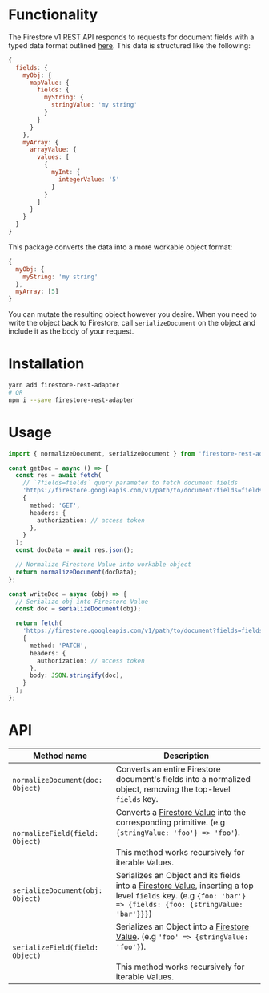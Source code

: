 # Functionality

The Firestore v1 REST API responds to requests for document fields with a typed data format outlined [here](https://cloud.google.com/firestore/docs/reference/rest/v1/Value). This data is structured like the following:

```js
{
  fields: {
    myObj: {
      mapValue: {
        fields: {
          myString: {
            stringValue: 'my string'
          }
        }
      }
    },
    myArray: {
      arrayValue: {
        values: [
          {
            myInt: {
              integerValue: '5'
            }
          }
        ]
      }
    }
  }
}
```

This package converts the data into a more workable object format:

```js
{
  myObj: {
    myString: 'my string'
  },
  myArray: [5]
}
```

You can mutate the resulting object however you desire. When you need to write the object back to Firestore, call `serializeDocument` on the object and include it as the body of your request.

# Installation

```bash
yarn add firestore-rest-adapter
# OR
npm i --save firestore-rest-adapter
```

# Usage

```ts
import { normalizeDocument, serializeDocument } from 'firestore-rest-adapter';

const getDoc = async () => {
  const res = await fetch(
    // `?fields=fields` query parameter to fetch document fields
    'https://firestore.googleapis.com/v1/path/to/document?fields=fields',
    {
      method: 'GET',
      headers: {
        authorization: // access token
      },
    }
  );
  const docData = await res.json();

  // Normalize Firestore Value into workable object
  return normalizeDocument(docData);
};

const writeDoc = async (obj) => {
  // Serialize obj into Firestore Value
  const doc = serializeDocument(obj);

  return fetch(
    'https://firestore.googleapis.com/v1/path/to/document?fields=fields',
    {
      method: 'PATCH',
      headers: {
        authorization: // access token
      },
      body: JSON.stringify(doc),
    }
  );
};
```

# API

| Method name                      | Description                                                                                                                                                                                                                         |
| -------------------------------- | ----------------------------------------------------------------------------------------------------------------------------------------------------------------------------------------------------------------------------------- |
| `normalizeDocument(doc: Object)` | Converts an entire Firestore document's fields into a normalized object, removing the top-level `fields` key.                                                                                                                       |
| `normalizeField(field: Object)`  | Converts a [Firestore Value](https://cloud.google.com/firestore/docs/reference/rest/v1/Value) into the corresponding primitive. (e.g `{stringValue: 'foo'} => 'foo'`). <br/><br/>This method works recursively for iterable Values. |
| `serializeDocument(obj: Object)` | Serializes an Object and its fields into a [Firestore Value](https://cloud.google.com/firestore/docs/reference/rest/v1/Value), inserting a top level `fields` key. (e.g `{foo: 'bar'} => {fields: {foo: {stringValue: 'bar'}}}`)    |
| `serializeField(field: Object)`  | Serializes an Object into a [Firestore Value](https://cloud.google.com/firestore/docs/reference/rest/v1/Value). (e.g `'foo' => {stringValue: 'foo'}`). <br/><br/>This method works recursively for iterable Values.                 |
